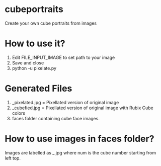 # cubeportraits
Create your own cube portraits from images

# How to use it?
1. Edit FILE_INPUT_IMAGE to set path to your image
2. Save and close
3. python -u pixelate.py

# Generated Files
1. <fileName>_pixelated.jpg = Pixellated version of original image
2. <fileName>_cubefied.jpg  = Pixellated version of original image with Rubix Cube colors
3. faces folder containing cube face images.

# How to use images in faces folder?
Images are labelled as <fileName>_<num>.jpg where num is the cube number starting from left top.
